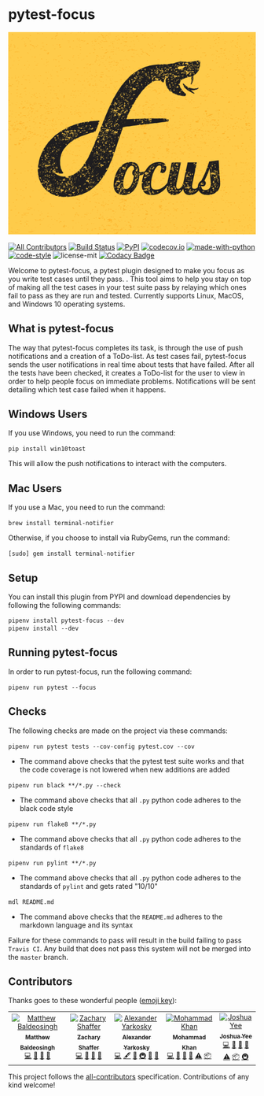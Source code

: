 # pytest-focus

![pytest-focus](static/focus-logo2.png "pytest-focus logo")

[![All Contributors](https://img.shields.io/badge/all_contributors-5-orange.svg?style=flat-square)](#contributors)
[![Build Status](https://api.travis-ci.com/inTestiGator/pytest-focus.svg?branch=master)](https://travis-ci.com/inTestiGator/pytest-focus)
[![PyPI](https://img.shields.io/pypi/v/pytest-focus.svg?style=plastic)](https://pypi.org/project/pytest-focus/)
[![codecov.io](http://codecov.io/github/inTestiGator/pytest-focus/coverage.svg?branch=master)](http://codecov.io/github/inTestiGator/pytest-focus?branch=master)
[![made-with-python](https://img.shields.io/badge/Made%20with-Python-orange.svg)](https://www.python.org/)
[![code-style](https://img.shields.io/badge/code%20style-black-000000.svg)](https://github.com/ambv/black)
![license-mit](https://img.shields.io/github/license/inTestiGator/pytest-focus.svg)
[![Codacy Badge](https://api.codacy.com/project/badge/Grade/a5522e362cd8486d9df3819918285163)](https://app.codacy.com/app/Alex-Yarkosky/pytest-focus?utm_source=github.com&utm_medium=referral&utm_content=inTestiGator/pytest-focus&utm_campaign=Badge_Grade_Dashboard)

Welcome to pytest-focus, a pytest plugin designed to make you focus as you write
test cases until they pass. . This tool aims to help
you stay on top of making all the test cases in your test suite pass by relaying
which ones fail to pass as they are run and tested. Currently supports Linux,
MacOS, and Windows 10 operating systems.

## What is pytest-focus
The way that pytest-focus completes its task, is through the
use of push notifications and a creation of a ToDo-list. As test cases fail,
pytest-focus sends the user notifications in real time about tests that have failed.
After all the tests have been checked, it creates a ToDo-list for the user to view
in order to help people focus on immediate problems.
Notifications will be sent detailing which test case failed when it happens.

## Windows Users

If you use Windows, you need to run the command:

`pip install win10toast`

This will allow the push notifications to interact with the computers.

## Mac Users

If you use a Mac, you need to run the command:

`brew install terminal-notifier`

Otherwise, if you choose to install via RubyGems, run the command:

`[sudo] gem install terminal-notifier`

## Setup

You can install this plugin from PYPI  and download dependencies by following
the following commands:

```
pipenv install pytest-focus --dev
pipenv install --dev
```

## Running pytest-focus

In order to run pytest-focus, run the following command:

`pipenv run pytest --focus`

## Checks

The following checks are made on the project via these commands:

`pipenv run pytest tests --cov-config pytest.cov --cov`

* The command above checks that the pytest test suite works and that the code
    coverage is not lowered when new additions are added

`pipenv run black **/*.py --check`

* The command above checks that all `.py` python code adheres to the black
  code style

`pipenv run flake8 **/*.py`

* The command above checks that all `.py` python code adheres to the standards
    of `flake8`

`pipenv run pylint **/*.py`

* The command above checks that all `.py` python code adheres to the standards
    of `pylint` and gets rated "10/10"

`mdl README.md`

* The command above checks that the `README.md` adheres to the markdown
    language and its syntax

Failure for these commands to pass will result in the build failing to pass
`Travis CI`. Any build that does not pass this system will not be merged into
the `master` branch.

## Contributors

Thanks goes to these wonderful people ([emoji key](https://allcontributors.org/docs/en/emoji-key)):

<!-- ALL-CONTRIBUTORS-LIST:START - Do not remove or modify this section -->
<!-- prettier-ignore -->
<table><tr><td align="center"><a href="https://github.com/baldeosinghm"><img src="https://avatars0.githubusercontent.com/u/42876742?v=4" width="100px;" alt="Matthew Baldeosingh"/><br /><sub><b>Matthew Baldeosingh</b></sub></a><br /><a href="https://github.com/inTestiGator/pytest-focus/commits?author=baldeosinghm" title="Code">💻</a> <a href="https://github.com/inTestiGator/pytest-focus/commits?author=baldeosinghm" title="Documentation">📖</a> <a href="#ideas-baldeosinghm" title="Ideas, Planning, & Feedback">🤔</a> <a href="#review-baldeosinghm" title="Reviewed Pull Requests">👀</a></td><td align="center"><a href="http://www.shafferz.com"><img src="https://avatars1.githubusercontent.com/u/26298864?v=4" width="100px;" alt="Zachary Shaffer"/><br /><sub><b>Zachary Shaffer</b></sub></a><br /><a href="https://github.com/inTestiGator/pytest-focus/commits?author=shafferz" title="Code">💻</a> <a href="#ideas-shafferz" title="Ideas, Planning, & Feedback">🤔</a> <a href="#review-shafferz" title="Reviewed Pull Requests">👀</a> <a href="#question-shafferz" title="Answering Questions">💬</a></td><td align="center"><a href="http://alexander.yarkosky.xyz"><img src="https://avatars1.githubusercontent.com/u/36210455?v=4" width="100px;" alt="Alexander Yarkosky"/><br /><sub><b>Alexander Yarkosky</b></sub></a><br /><a href="https://github.com/inTestiGator/pytest-focus/commits?author=Alex-Yarkosky" title="Code">💻</a> <a href="#content-Alex-Yarkosky" title="Content">🖋</a> <a href="https://github.com/inTestiGator/pytest-focus/commits?author=Alex-Yarkosky" title="Documentation">📖</a> <a href="#infra-Alex-Yarkosky" title="Infrastructure (Hosting, Build-Tools, etc)">🚇</a> <a href="#review-Alex-Yarkosky" title="Reviewed Pull Requests">👀</a> <a href="#design-Alex-Yarkosky" title="Design">🎨</a></td><td align="center"><a href="https://github.com/ilikerustoo"><img src="https://avatars3.githubusercontent.com/u/25516043?v=4" width="100px;" alt="Mohammad Khan"/><br /><sub><b>Mohammad Khan</b></sub></a><br /><a href="https://github.com/inTestiGator/pytest-focus/commits?author=ilikerustoo" title="Code">💻</a> <a href="https://github.com/inTestiGator/pytest-focus/commits?author=ilikerustoo" title="Documentation">📖</a> <a href="#ideas-ilikerustoo" title="Ideas, Planning, & Feedback">🤔</a> <a href="#review-ilikerustoo" title="Reviewed Pull Requests">👀</a> <a href="https://github.com/inTestiGator/pytest-focus/commits?author=ilikerustoo" title="Tests">⚠️</a> <a href="#platform-ilikerustoo" title="Packaging/porting to new platform">📦</a></td><td align="center"><a href="https://github.com/yeej2"><img src="https://avatars1.githubusercontent.com/u/22895281?v=4" width="100px;" alt="Joshua Yee"/><br /><sub><b>Joshua Yee</b></sub></a><br /><a href="https://github.com/inTestiGator/pytest-focus/commits?author=yeej2" title="Code">💻</a> <a href="https://github.com/inTestiGator/pytest-focus/commits?author=yeej2" title="Documentation">📖</a> <a href="#ideas-yeej2" title="Ideas, Planning, & Feedback">🤔</a> <a href="#review-yeej2" title="Reviewed Pull Requests">👀</a> <a href="https://github.com/inTestiGator/pytest-focus/commits?author=yeej2" title="Tests">⚠️</a> <a href="#platform-yeej2" title="Packaging/porting to new platform">📦</a> <a href="#infra-yeej2" title="Infrastructure (Hosting, Build-Tools, etc)">🚇</a></td></tr></table>

<!-- ALL-CONTRIBUTORS-LIST:END -->

This project follows the [all-contributors](https://github.com/all-contributors/all-contributors) specification. Contributions of any kind welcome!
